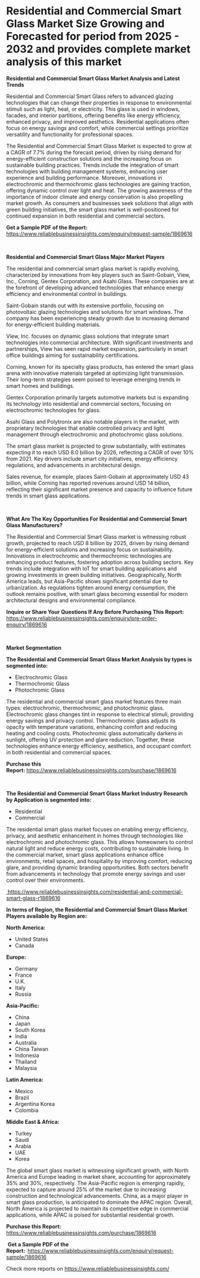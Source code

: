 <p><h1>Residential and Commercial Smart Glass Market Size Growing and Forecasted for period from 2025 - 2032 and provides complete market analysis of this market</h1></p><p><strong>Residential and Commercial Smart Glass Market Analysis and Latest Trends</strong></p>
<p><p>Residential and Commercial Smart Glass refers to advanced glazing technologies that can change their properties in response to environmental stimuli such as light, heat, or electricity. This glass is used in windows, facades, and interior partitions, offering benefits like energy efficiency, enhanced privacy, and improved aesthetics. Residential applications often focus on energy savings and comfort, while commercial settings prioritize versatility and functionality for professional spaces.</p><p>The Residential and Commercial Smart Glass Market is expected to grow at a CAGR of 7.7% during the forecast period, driven by rising demand for energy-efficient construction solutions and the increasing focus on sustainable building practices. Trends include the integration of smart technologies with building management systems, enhancing user experience and building performance. Moreover, innovations in electrochromic and thermochromic glass technologies are gaining traction, offering dynamic control over light and heat. The growing awareness of the importance of indoor climate and energy conservation is also propelling market growth. As consumers and businesses seek solutions that align with green building initiatives, the smart glass market is well-positioned for continued expansion in both residential and commercial sectors.</p></p>
<p><strong>Get a Sample PDF of the Report:&nbsp;</strong> <a href="https://www.reliablebusinessinsights.com/enquiry/request-sample/1869616?utm_campaign=3051&utm_medium=2&utm_source=Github&utm_content=ia&utm_term=03042025&utm_id=residential-and-commercial-smart-glass">https://www.reliablebusinessinsights.com/enquiry/request-sample/1869616</a></p>
<p>&nbsp;</p>
<p><strong>Residential and Commercial Smart Glass Major Market Players</strong></p>
<p><p>The residential and commercial smart glass market is rapidly evolving, characterized by innovations from key players such as Saint-Gobain, View, Inc., Corning, Gentex Corporation, and Asahi Glass. These companies are at the forefront of developing advanced technologies that enhance energy efficiency and environmental control in buildings.</p><p>Saint-Gobain stands out with its extensive portfolio, focusing on photovoltaic glazing technologies and solutions for smart windows. The company has been experiencing steady growth due to increasing demand for energy-efficient building materials.</p><p>View, Inc. focuses on dynamic glass solutions that integrate smart technologies into commercial architecture. With significant investments and partnerships, View has seen rapid market expansion, particularly in smart office buildings aiming for sustainability certifications.</p><p>Corning, known for its specialty glass products, has entered the smart glass arena with innovative materials targeted at optimizing light transmission. Their long-term strategies seem poised to leverage emerging trends in smart homes and buildings.</p><p>Gentex Corporation primarily targets automotive markets but is expanding its technology into residential and commercial sectors, focusing on electrochromic technologies for glass.</p><p>Asahi Glass and Polytronix are also notable players in the market, with proprietary technologies that enable controlled privacy and light management through electrochromic and photochromic glass solutions.</p><p>The smart glass market is projected to grow substantially, with estimates expecting it to reach USD 8.0 billion by 2026, reflecting a CAGR of over 10% from 2021. Key drivers include smart city initiatives, energy efficiency regulations, and advancements in architectural design.</p><p>Sales revenue, for example, places Saint-Gobain at approximately USD 43 billion, while Corning has reported revenues around USD 14 billion, reflecting their significant market presence and capacity to influence future trends in smart glass applications.</p></p>
<p>&nbsp;</p>
<p><strong>What Are The Key Opportunities For Residential and Commercial Smart Glass Manufacturers?</strong></p>
<p><p>The Residential and Commercial Smart Glass market is witnessing robust growth, projected to reach USD 8 billion by 2025, driven by rising demand for energy-efficient solutions and increasing focus on sustainability. Innovations in electrochromic and thermochromic technologies are enhancing product features, fostering adoption across building sectors. Key trends include integration with IoT for smart building applications and growing investments in green building initiatives. Geographically, North America leads, but Asia-Pacific shows significant potential due to urbanization. As regulations tighten around energy consumption, the outlook remains positive, with smart glass becoming essential for modern architectural designs and environmental compliance.</p></p>
<p><strong>Inquire or Share Your Questions If Any Before Purchasing This Report:</strong> <a href="https://www.reliablebusinessinsights.com/enquiry/pre-order-enquiry/1869616?utm_campaign=3051&utm_medium=2&utm_source=Github&utm_content=ia&utm_term=03042025&utm_id=residential-and-commercial-smart-glass">https://www.reliablebusinessinsights.com/enquiry/pre-order-enquiry/1869616</a></p>
<p>&nbsp;</p>
<p><strong>Market Segmentation</strong></p>
<p><strong>The Residential and Commercial Smart Glass Market Analysis by types is segmented into:</strong></p>
<p><ul><li>Electrochromic Glass</li><li>Thermochromic Glass</li><li>Photochromic Glass</li></ul></p>
<p><p>The residential and commercial smart glass market features three main types: electrochromic, thermochromic, and photochromic glass. Electrochromic glass changes tint in response to electrical stimuli, providing energy savings and privacy control. Thermochromic glass adjusts its opacity with temperature variations, enhancing comfort and reducing heating and cooling costs. Photochromic glass automatically darkens in sunlight, offering UV protection and glare reduction. Together, these technologies enhance energy efficiency, aesthetics, and occupant comfort in both residential and commercial spaces.</p></p>
<p><strong>Purchase this Report:&nbsp;</strong><a href="https://www.reliablebusinessinsights.com/purchase/1869616?utm_campaign=3051&utm_medium=2&utm_source=Github&utm_content=ia&utm_term=03042025&utm_id=residential-and-commercial-smart-glass">https://www.reliablebusinessinsights.com/purchase/1869616</a></p>
<p>&nbsp;</p>
<p><strong>The Residential and Commercial Smart Glass Market Industry Research by Application is segmented into:</strong></p>
<p><ul><li>Residential</li><li>Commercial</li></ul></p>
<p><p>The residential smart glass market focuses on enabling energy efficiency, privacy, and aesthetic enhancement in homes through technologies like electrochromic and photochromic glass. This allows homeowners to control natural light and reduce energy costs, contributing to sustainable living. In the commercial market, smart glass applications enhance office environments, retail spaces, and hospitality by improving comfort, reducing glare, and providing dynamic branding opportunities. Both sectors benefit from advancements in technology that promote energy savings and user control over their environments.</p></p>
<p><a href="https://www.reliablebusinessinsights.com/residential-and-commercial-smart-glass-r1869616?utm_campaign=3051&utm_medium=2&utm_source=Github&utm_content=ia&utm_term=03042025&utm_id=residential-and-commercial-smart-glass">&nbsp;https://www.reliablebusinessinsights.com/residential-and-commercial-smart-glass-r1869616</a></p>
<p><strong>In terms of Region, the Residential and Commercial Smart Glass Market Players available by Region are:</strong></p>
<p>
    <p> <strong> North America: </strong>
        <ul>
            <li>United States</li>
            <li>Canada</li>
        </ul>
        </p> 
    <p> <strong> Europe: </strong>
        <ul>
            <li>Germany</li>
            <li>France</li>
            <li>U.K.</li>
            <li>Italy</li>
            <li>Russia</li>
        </ul>
        </p> 
    <p> <strong> Asia-Pacific: </strong>
        <ul>
            <li>China</li>
            <li>Japan</li>
            <li>South Korea</li>
            <li>India</li>
            <li>Australia</li>
            <li>China Taiwan</li>
            <li>Indonesia</li>
            <li>Thailand</li>
            <li>Malaysia</li>
        </ul>
        </p> 
    <p> <strong> Latin America: </strong>
        <ul>
            <li>Mexico</li>
            <li>Brazil</li>
            <li>Argentina Korea</li>
            <li>Colombia</li>
        </ul>
        </p> 
    <p> <strong> Middle East & Africa: </strong>
        <ul>
            <li>Turkey</li>
            <li>Saudi</li>
            <li>Arabia</li>
            <li>UAE</li>
            <li>Korea</li>
        </ul>
    </p>
    </p>
<p><p>The global smart glass market is witnessing significant growth, with North America and Europe leading in market share, accounting for approximately 35% and 30%, respectively. The Asia-Pacific region is emerging rapidly, expected to capture around 25% of the market due to increasing construction and technological advancements. China, as a major player in smart glass production, is anticipated to dominate the APAC region. Overall, North America is projected to maintain its competitive edge in commercial applications, while APAC is poised for substantial residential growth.</p></p>
<p><strong>Purchase this Report: </strong><a href="https://www.reliablebusinessinsights.com/purchase/1869616?utm_campaign=3051&utm_medium=2&utm_source=Github&utm_content=ia&utm_term=03042025&utm_id=residential-and-commercial-smart-glass">https://www.reliablebusinessinsights.com/purchase/1869616</a></p>
<p>&nbsp;<strong>Get a Sample PDF of the Report:&nbsp;&nbsp;</strong><a href="https://www.reliablebusinessinsights.com/enquiry/request-sample/1869616?utm_campaign=3051&utm_medium=2&utm_source=Github&utm_content=ia&utm_term=03042025&utm_id=residential-and-commercial-smart-glass">https://www.reliablebusinessinsights.com/enquiry/request-sample/1869616</a></p>
<p><strong></strong></p>
<p>Check more reports on <a href="https://www.reliablebusinessinsights.com/?utm_campaign=3051&utm_medium=2&utm_source=Github&utm_content=ia&utm_term=03042025&utm_id=residential-and-commercial-smart-glass">https://www.reliablebusinessinsights.com/</a></p>